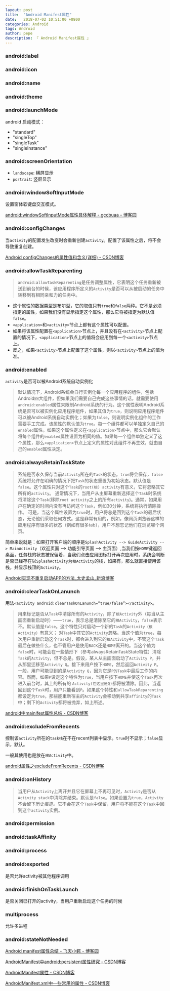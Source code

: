```yaml
---
layout: post
title:  "Android Manifest属性"
date:   2018-07-02 10:51:00 +0800
categories: Android
tags: Android
author: pepe
description: 『 Android Manifest属性 』
---
```

### **android:label**
### **android:icon**
### **android:name**
### **android:theme**
### **android:launchMode**
android 启动模式：

* "standard" 
* "singleTop" 
* "singleTask"
* "singleInstance" 

### **android:screenOrientation**

* `landscape`: 横屏显示
* `portrait`: 竖屏显示

### **android:windowSoftInputMode**
设置窗体软键盘交互模式。

[android:windowSoftInputMode属性具体解释 - gccbuaa - 博客园](https://www.cnblogs.com/gccbuaa/p/7049889.html)

### **android:configChanges**
当`activity`的配置发生改变时会重新创建`activity`。配置了该属性之后，将不会导致重复创建。

[Android configChanges的属性值和含义(详细) - CSDN博客](https://blog.csdn.net/qq_33544860/article/details/54863895)

### **android:allowTaskReparenting**
> `android:allowTaskReparenting`是任务调整属性，它表明这个任务重新被送到前台的时候，该应用程序所定义的`Activity`是否可以从被启动的任务中转移到有相同亲和力的任务中。

* 这个属性的数据类型是布尔型，它的取值只有`true`和`false`两种。它不是必须指定的属性，如果我们没有显示指定这个属性，那么它将被指定为默认值`false`。
* `<application>`和`<activity>`节点上都有这个属性可以配置。
* 如果将该属性配置在`<application>`节点上，并且没有在`<activity>`节点上配置的情况下，`<application>`节点上的值将会应用到每一个`<activity>`节点上。
* 反之，如果`<activity>`节点上配置了这个属性，则以`<activity>`节点上的值为准。

### **android:enabled**
`activity`是否可以被Android系统自动实例化

> 默认情况下，Android系统会自行实例化每一个应用程序的组件，包括Android四大组件，但如果我们需要自己完成这些事情的话，就需要使用`android:enabled`属性来限制Android系统的行为。这个属性表明Android系统是否可以被实例化应用程序组件，如果其值为`true`，则说明应用程序组件可以被Android系统自动实例化；如果为`false`，则说明实例化组件的工作需要手工完成。该属性的默认值为`true`。每一个组件都可以单独定义自己的`enabled`属性。如果这个属性定义在`<application>`节点中，那么它会默认将每个组件的`enabled`属性设置为相同的值。如果每一个组件单独定义了这个属性，那么`<application>`节点上定义的属性对此组件不再生效，就由自己的`enabled`属性决定。

### **android:alwaysRetainTaskState**
> 系统是否永久保存当前`Activity`所在的`Task`的状态。`true`将会保存，`false`系统将允许在明确的情况下把`Task`的状态重置为初始状态。默认值是`false`。这个属性只对这个`Task`的`root(根) activity`有意义，它将忽略其它所有的`activity`。
通常情况下，当用户从主屏幕重新选择这个`Task`时系统将清除这个`Task`(移除`root activity`之上的所有`activity`)。通常，如果用户在确定的时间内没有再访问这个`Task`，例如30分钟，系统将执行清除操作。
可是，当这个属性设置为`true`时，用户将总是回到这个`Task`的最后状态，无论他们采取任何方式。这是非常有用的，例如，像网页浏览器这样的应用程序有很多的状态（例如有很多tab），用户不想忘记他们在浏览哪个网页。

简单来说就是：如果打开客户端的顺序是`SplashActivity --> GuideActivity --> MainActivity`（欢迎页面 --> 功能引导页面 --> 主页面）,当我们按`HOME`键返回桌面，任务栈的状态被保留着，当我们点击应用图标打开再次应用时，系统会判断是否已经存在以`SplashActivity`为`根Activity`的栈，如果有，那么就直接使用该栈，并显示栈顶的`Activity`。

[Android实现不重复启动APP的方法_太史孟山_新浪博客](http://blog.sina.com.cn/s/blog_5de73d0b0102vpai.html)

### **android:clearTaskOnLanunch**

用法`<activity android:clearTaskOnLanunch=”true/false”></activity>`。

> 用来标记是否从`Task`中清除所有的`Activity`，除了`根Activity`外（每当从主画面重新启动时）——`true`，表示总是清除至它的`根Activity`，`false`表示不。默认值是`false`。这个特性只对启动一个新的`Task`的`Activity（根Activity）`有意义； 对`Task`中其它的`Activity`忽略。当这个值为`true`，每次用户重新启动这个`Task`时，都会进入到它的`根Activity`中，不管这个`Task`最后在做些什么，也不管用户是使用`BACK`还是`HOME`离开的。当这个值为`false`时，可能会在一些情形下（参考alwaysRetainTaskState特性）清除`Task`的`Activity`，但不总是。假设，某人从主画面启动了`Activity P`，并从那里迁移至`Activity Q`。接下来用户按下`HOME`，然后返回`Activity P`。一般，用户可能见到的是`Activity Q`，因为它是`P的Task`中最后工作的内容。然而，如果`P`设定这个特性为`true`，当用户按下`HOME`并使这个`Task`再次进入前台时，其上的所有的 `Activity(在这里是Q)`都将被清除。因此，当返回到这个`Task`时，用户只能看到`P`。如果这个特性和`allowTaskReparenting`都设定为`true`，那些能重新宿主的`Activity`会移动到共享`affinity`的`Task`中；剩下的`Activity`都将被抛弃，如上所述。

[android中mainifest属性总结 - CSDN博客](https://blog.csdn.net/huangyanan1989/article/details/12046833)

### **android:excludeFromRecents**
控制该`activity`所在的`task栈`在不在recent列表中显示。`true`时不显示；`false`显示，默认。

一般其使用也是放在`根Activity`中。

[android属性之excludeFromRecents - CSDN博客](https://blog.csdn.net/yayun0516/article/details/52108210)

### **android:onHistory**

> 当用户从`Activity`上离开并且它在屏幕上不再可见时，`Activity`是否从`Activity stack`中清除并结束。默认是`false`。如果设置为`true`，`Activity`不会留下历史痕迹。它不会在这个`Task`中保留，用户将不能在这个`Task`中回到这个`activity`实例。

### **android:permission**


### **android:taskAffinity**



### **android:process**









### **android:exported**
是否允许activity被其他程序调用
### **android:finishOnTaskLaunch**
是否关闭已打开的activity，当用户重新启动这个任务的时候
### **multiprocess**
允许多进程


### **android:stateNotNeeded**








[Android manifest属性总结 - 飞天小鳄 - 博客园](https://www.cnblogs.com/ftxe/p/3642458.html)

[AndroidManifest中android:persistent属性研究 - CSDN博客](https://blog.csdn.net/a87636764/article/details/50330507)

[AndroidManifest属性 - CSDN博客](https://blog.csdn.net/lty406910111/article/details/70226212)

[AndroidManifest.xml中一些常用的属性 - CSDN博客](https://blog.csdn.net/qinxiaoli0309a/article/details/52755314)
































